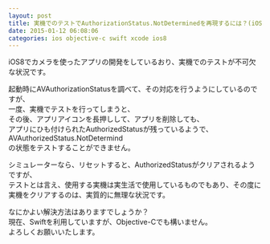 ```yaml
---
layout: post
title: 実機でのテストでAuthorizationStatus.NotDeterminedを再現するには？(iOS8)
date: 2015-01-12 06:08:06
categories: ios objective-c swift xcode ios8
---
```

<!-- {% raw %} -->
<p>iOS8でカメラを使ったアプリの開発をしているおり、実機でのテストが不可欠な状況です。</p>

<p>起動時にAVAuthorizationStatusを調べて、その対応を行うようにしているのですが、<br>
一度、実機でテストを行ってしまうと、<br>
その後、アプリアイコンを長押しして、アプリを削除しても、<br>
アプリにひも付けられたAuthorizedStatusが残っているようで、<br>
AVAuthorizedStatus.NotDetermind<br>
の状態をテストすることができません。</p>

<p>シミュレーターなら、リセットすると、AuthorizedStatusがクリアされるようですが、<br>
テストとは言え、使用する実機は実生活で使用しているものでもあり、その度に<br>
実機をクリアするのは、実質的に無理な状況です。</p>

<p>なにかよい解決方法はありますでしょうか？<br>
現在、Swiftを利用していますが、Objective-Cでも構いません。<br>
よろしくお願いいたします。</p>
<!-- {% endraw %} -->

